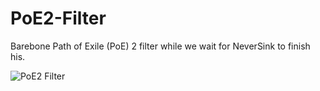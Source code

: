 # PoE2-Filter
Barebone Path of Exile (PoE) 2 filter while we wait for NeverSink to finish his.

![PoE2 Filter]({https://media.discordapp.net/attachments/1008468728855404616/1314989667044687982/image.png?ex=6755c70f&is=6754758f&hm=43e6daf33c76ee94ea45a8e3edaac7c8ab0b0bde39647f78194828559360ac78&=&format=webp&quality=lossless&width=1440&height=839)

